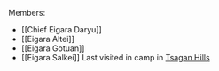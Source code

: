 Members:
- [[Chief Eigara Daryu]]
- [[Eigara Altei]]
- [[Eigara Gotuan]]
- [[Eigara Salkei]]
Last visited in camp in [Tsagan Hills](Tsagan%20Hills%20(North%20of%20Opalia).md)